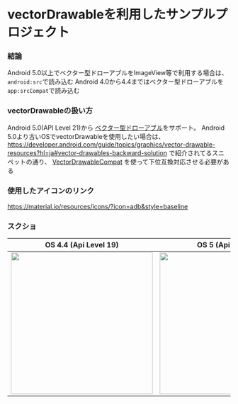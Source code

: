 # vectorDrawableを利用したサンプルプロジェクト

### 結論
Android 5.0以上でベクター型ドローアブルをImageView等で利用する場合は、`android:src`で読み込む
Android 4.0から4.4まではベクター型ドローアブルを`app:srcCompat`で読み込む

### vectorDrawableの扱い方
Android 5.0(API Level 21)から
[ベクター型ドローアブル](https://developer.android.com/guide/topics/graphics/vector-drawable-resources?hl=ja)をサポート。
Android 5.0より古いOSでvectorDrawableを使用したい場合は、
https://developer.android.com/guide/topics/graphics/vector-drawable-resources?hl=ja#vector-drawables-backward-solution
で紹介されてるスニペットの通り、
[VectorDrawableCompat](https://developer.android.com/reference/androidx/vectordrawable/graphics/drawable/VectorDrawableCompat?hl=ja)
を使って下位互換対応させる必要がある

### 使用したアイコンのリンク
https://material.io/resources/icons/?icon=adb&style=baseline

### スクショ
| OS 4.4 (Api Level 19) | OS 5 (Api Level 21)
| --- | --- |
| <img src="https://user-images.githubusercontent.com/16476224/105197392-ebcd3300-5b7f-11eb-8a69-83a6d17c7f85.png" width=320> | <img src="https://user-images.githubusercontent.com/16476224/105193929-685e1280-5b7c-11eb-9b47-4641cb465d19.png" width=320> |